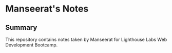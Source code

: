 # Manseerat's Notes

## Summary

This repository contains notes taken by Manseerat for Lighthouse Labs Web Development Bootcamp.